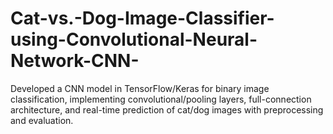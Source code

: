 # Cat-vs.-Dog-Image-Classifier-using-Convolutional-Neural-Network-CNN-
Developed a CNN model in TensorFlow/Keras for binary image classification, implementing convolutional/pooling layers, full-connection architecture, and real-time prediction of cat/dog images with preprocessing and evaluation.
